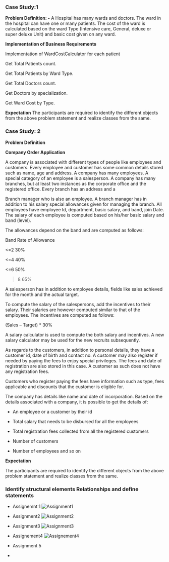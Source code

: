 ###  Case Study:1

**Problem Definition: -** A Hospital has many wards and doctors. The ward in the hospital can have one or many patients. The cost of the ward is calculated based on the ward Type (Intensive care, General, deluxe or super deluxe Unit) and basic cost given on any ward.

**Implementation of Business Requirements**

Implementation of WardCostCalculator for each patient

Get Total Patients count.

Get Total Patients by Ward Type.

Get Total Doctors count.

Get Doctors by specialization.

Get Ward Cost by Type.

**Expectation**
The participants are required to identify the different objects from the above problem statement and realize classes from the same.

### Case Study: 2

**Problem Definition**

**Company Order Application**

A company is associated with different types of people like employees and customers. Every employee and customer has some common details stored such as name, age and address. A company has many employees. A special category of an employee is a salesperson. A company has many branches, but at least two instances as the corporate office and the registered office. Every branch has an address and a

Branch manager who is also an employee. A branch manager has in addition to his salary special allowances given for managing the branch. All employees have employee Id, department, basic salary, and band, join Date. The salary of each employee is computed based on his/her basic salary and band (level).

The allowances depend on the band and are computed as follows:

Band Rate of Allowance

<=2 30%

<=4 40%

<=6 50%

>8 65%

A salesperson has in addition to employee details, fields like sales achieved for the month and the actual target.

To compute the salary of the salespersons, add the incentives to their salary. Their salaries are however computed similar to that of the employees. The incentives are computed as follows:

(Sales – Target) * 30%

A salary calculator is used to compute the both salary and incentives. A new salary calculator may be used for the new recruits subsequently.

As regards to the customers, in addition to personal details, they have a customer id, date of birth and contact no. A customer may also register if needed by paying the fees to enjoy special privileges. The fees and date of registration are also stored in this case. A customer as such does not have any registration fees.

Customers who register paying the fees have information such as type, fees applicable and discounts that the customer is eligible for.

The company has details like name and date of incorporation. Based on the details associated with a company, it is possible to get the details of:

- An employee or a customer by their id

- Total salary that needs to be disbursed for all the employees

- Total registration fees collected from all the registered customers

- Number of customers

- Number of employees and so on

**Expectation**

The participants are required to identify the different objects from the above problem statement and realize classes from the same.

### Identify structural elements Relationships and define statements  

- Assignemnt 1
![Assignment1](https://github.com/venu-shastri/ooad-uml-knowledge/blob/master/images/IdentifyRealtionships.JPG)

- Assignment2
![Assignment2](https://github.com/venu-shastri/ooad-uml-knowledge/blob/master/images/IdentifyRealtionships2.JPG)

- Assignment3
![Assignment3](https://github.com/venu-shastri/ooad-uml-knowledge/blob/master/images/IdentifyRealtionships3.JPG)

- Assignement4
![Assignement4](https://github.com/venu-shastri/ooad-uml-knowledge/blob/master/images/IdentifyRealtionships4.JPG)
- Assignment 5
- 


<!--stackedit_data:
eyJoaXN0b3J5IjpbLTcyODQ0MzI1NCwyOTAwNzI2NjUsMTM5MD
A2MzU1OCwtMTUyMzM0ODk3NF19
-->